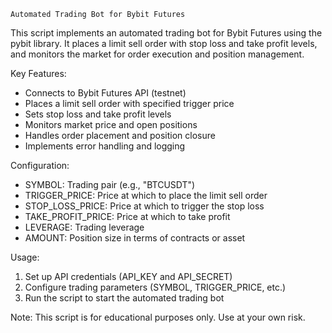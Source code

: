 
`Automated Trading Bot for Bybit Futures`

This script implements an automated trading bot for Bybit Futures using the pybit library.
It places a limit sell order with stop loss and take profit levels, and monitors the market
for order execution and position management.

Key Features:
- Connects to Bybit Futures API (testnet)
- Places a limit sell order with specified trigger price
- Sets stop loss and take profit levels
- Monitors market price and open positions
- Handles order placement and position closure
- Implements error handling and logging

Configuration:
- SYMBOL: Trading pair (e.g., "BTCUSDT")
- TRIGGER_PRICE: Price at which to place the limit sell order
- STOP_LOSS_PRICE: Price at which to trigger the stop loss
- TAKE_PROFIT_PRICE: Price at which to take profit
- LEVERAGE: Trading leverage
- AMOUNT: Position size in terms of contracts or asset

Usage:
1. Set up API credentials (API_KEY and API_SECRET)
2. Configure trading parameters (SYMBOL, TRIGGER_PRICE, etc.)
3. Run the script to start the automated trading bot

Note: This script is for educational purposes only. Use at your own risk.

